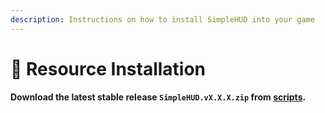 ```yaml
---
description: Instructions on how to install SimpleHUD into your game
---
```


# 📄 Resource Installation

#### Download the latest stable release `SimpleHUD.vX.X.X.zip` from [scripts](https://www.lcpdfr.com/downloads/gta5mods/scripts/39944-simplehud/).
